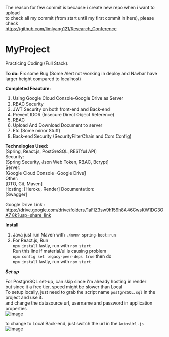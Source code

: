 The reason for few commit is because i create new repo when i want to upload   
to check all my commit (from start until my first commit in here), please check   
https://github.com/limlyang121/Research_Conference   



# MyProject
 Practicing Coding (Full Stack).


**To do:**
Fix some Bug (Some Alert not working in deploy and Navbar have larger height compared to localhost)      

**Completed Feauture:**  
1. Using Google Cloud Console-Google Drive as Server  
2. RBAC Security
3. JWT Security on both front-end and Back-end
4. Prevent IDOR (Insecure Direct Object Reference)
5. RBAC
6. Upload And Download Document to server
7. Etc (Some minor Stuff)    
8. Back-end Security (SecurityFilterChain and Cors Config)   


**Technologies Used:**  
[Spring, React.js, PostGreSQL, RESTful API]  
Security:  
[Spring Security, Json Web Token, RBAC, Bcrypt]  
Server:  
[Google Cloud Console -Google Drive]  
Other:  
[DTO, Git, Maven]  
Hosting:
[Heroku, Render]
Documentation:   
[Swagger]


Google Drive Link :  
https://drive.google.com/drive/folders/1aFIZ3sw9h159h8A46CwsKW1DG3OA7_8k?usp=share_link  

**Install**  
1. Java just run Maven with ```./mvnw spring-boot:run```  
2. For React.js, Run   
```npm install``` lastly, run with  ```npm start```   
Run this line if material/ui is causing problem   
```npm config set legacy-peer-deps true``` then do   
```npm install``` lastly, run with  ```npm start```   


***Set up***   

For PostgreSQL set-up, can skip since i'm already hosting in render    
but since it a free tier, speed might be slower than Local  
To setup locally, just need to grab the script name ```postgreSQL.sql``` in the project and use it.     
and change the datasource url, username and password in application properties  
![image](https://user-images.githubusercontent.com/103249985/235494341-8a9b3604-01e9-4e89-830d-cce8914eabe0.png)  



to change to Local Back-end, just switch the url in the ```AxiosUrl.js```   
![image](https://user-images.githubusercontent.com/103249985/236638817-7d4d666b-bbc0-47a7-b2a8-c5f2d415f0a6.png)   

